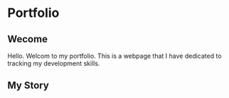 # Portfolio

## Wecome
Hello.  Welcom to my portfolio.  This is a webpage that I have dedicated to tracking my development skills.


## My Story

